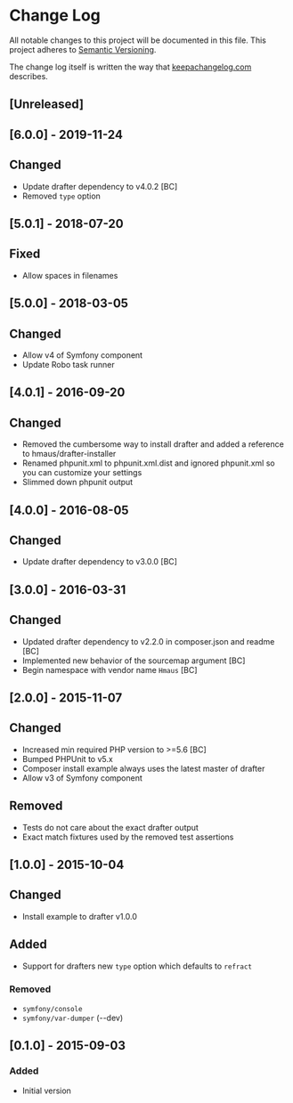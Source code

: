 # Change Log
All notable changes to this project will be documented in this file.
This project adheres to [Semantic Versioning](http://semver.org/).

The change log itself is written the way that [keepachangelog.com](http://keepachangelog.com/) describes.

## [Unreleased]

## [6.0.0] - 2019-11-24
## Changed
- Update drafter dependency to v4.0.2 [BC]
- Removed `type` option

## [5.0.1] - 2018-07-20
## Fixed
- Allow spaces in filenames

## [5.0.0] - 2018-03-05
## Changed
- Allow v4 of Symfony component
- Update Robo task runner

## [4.0.1] - 2016-09-20
## Changed
- Removed the cumbersome way to install drafter and added a reference to hmaus/drafter-installer
- Renamed phpunit.xml to phpunit.xml.dist and ignored phpunit.xml so you can customize your settings
- Slimmed down phpunit output

## [4.0.0] - 2016-08-05
## Changed
- Update drafter dependency to v3.0.0 [BC]

## [3.0.0] - 2016-03-31
## Changed
- Updated drafter dependency to v2.2.0 in composer.json and readme [BC]
- Implemented new behavior of the sourcemap argument [BC]
- Begin namespace with vendor name `Hmaus` [BC]

## [2.0.0] - 2015-11-07
## Changed
- Increased min required PHP version to >=5.6 [BC]
- Bumped PHPUnit to v5.x
- Composer install example always uses the latest master of drafter
- Allow v3 of Symfony component

## Removed
- Tests do not care about the exact drafter output
- Exact match fixtures used by the removed test assertions

## [1.0.0] - 2015-10-04
## Changed
- Install example to drafter v1.0.0

## Added
- Support for drafters new `type` option which defaults to `refract`

### Removed
- `symfony/console`
- `symfony/var-dumper` (--dev)

## [0.1.0] - 2015-09-03
### Added
- Initial version
